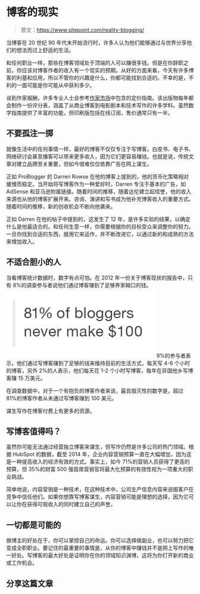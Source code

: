 # 博客的现实

> 原文：<https://www.sitepoint.com/reality-blogging/>

当博客在 20 世纪 90 年代末开始流行时，许多人认为他们能够通过与世界分享他们的想法而过上舒适的生活。

和任何职业一样，那些在博客领域处于顶端的人可以赚很多钱。但是在你辞职之前，你应该对博客作者的收入有一个现实的预期。从好的方面来看，今天有许多博客的利基和应用，所以不管你的兴趣是什么，你都可能找到合适的。不幸的是，不利的一面可能是你可能从中获利多少。

谈到作家报酬，许多专业人士会参考[作家市场](http://www.writersmarket.com/)中包含的定价指南。该出版物每年都会制作一份评分表，涵盖了从商业博客到电影剧本和技术写作的许多学科。虽然数字指南提供了丰富的功能，但印刷版包括在线订阅，售价通常只有一半。

## 不要孤注一掷

就像生活中的任何事情一样，最好的博客不仅仅专注于写博客。白皮书、电子书、网络研讨会甚至播客可以带来更多收入，因为它们更容易赚钱。也就是说，传统文章对建立品牌至关重要，但如今很难仅仅依靠广告在网上谋生。

正如 ProBlogger 的 Darren Rowse 在他的博客上提到的，他的货币化策略相对缓慢而稳定。当开始将写博客作为一种爱好时，Darren 专注于基本的广告，如 AdSense 和亚马逊附属链接。随着时间的推移，随着达伦建立起信誉，他的收入来源也从他的博客扩展开来。咨询、演讲和写书成为他补充博客收入的重要方式。随着时间的推移，新的创收机会不断向他袭来。

正如 Darren 在他的帖子中提到的，这发生了 12 年，是许多实验的结果，以确定什么是他最适合的。和任何生意一样，你需要根据你的目标受众来调整你的努力。一旦你找到合适的东西，就用它来运作，并不断改进它，以通过新的和成熟的方法来增加收入。

## 不适合胆小的人

当看博客统计数据时，数字有点可怕。在 2012 年一份关于博客现状的报告中，只有 8%的调查参与者说他们通过博客赚到了足够养家糊口的钱。![81 percent of bloggers never make one hundred dollars.](img/7ec3af65f8733162822c184436ac26cf.png) 9%的参与者表示，他们通过写博客赚到了足够的钱来维持目前的生活方式，每天写 4-6 个小时的博客，另外 2%的人表示，他们每天花 1-2 个小时写博客，每年在异国他乡写博客赚 15 万美元。

在调查数据中，对于一个有抱负的博客作者来说，最具毁灭性的数字是，超过 81%的博客作者从未通过写博客赚到 100 美元。

谋生写作在博客付费上有更多的资源。

## 写博客值得吗？

虽然你可能无法通过经营独立博客来谋生，但写作仍然是许多公司的热门领域。根据 HubSpot 的数据，截至 2014 年，企业内容营销预算一直在大幅增加，因为这是一种提高收入的经济有效的方式。事实上，如今 71%的营销人员获得了更高的预算，但 35%的财富 500 强首席营销官将最大化预算的有效性视为一项重大的职业挑战。

简单地说，内容营销是一种技术，在这种技术中，公司生产信息内容来说服客户在竞争中信任他们。如果你想靠写博客谋生，内容营销可能是理想的选择，因为它可以让你在获得可观收入的同时建立自己的声誉。

## 一切都是可能的

做博主的好处在于，你可以掌控自己的命运。你可以选择做副业，也可以努力把它变成全职职业。要记住的最重要的事情是，从你的博客中赚钱并不是网上写作的唯一好处。写博客的最大好处是证明你在你的领域知识渊博，这将为你打开新的商业或工作机会。

## 分享这篇文章